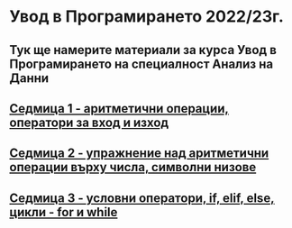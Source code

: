 # Увод в Програмирането 2022/23г.

## Тук ще намерите материали за курса Увод в Програмирането на специалност Анализ на Данни 

## [Седмица 1 - аритметични операции, оператори за вход и изход](https://github.com/Kaisiq/UP-Students/blob/main/week1/week1_code.py)
## [Седмица 2 - упражнение над аритметични операции върху числа, символни низове](https://github.com/Kaisiq/UP-Students/tree/main/week2)
## [Седмица 3 - условни оператори, if, elif, else, цикли - for и while](https://github.com/Kaisiq/UP-Students/tree/main/week3)